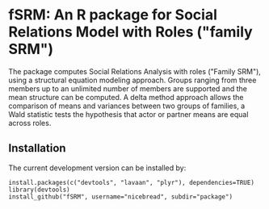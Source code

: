 # fSRM: An R package for Social Relations Model with Roles ("family SRM")

The package computes Social Relations Analysis with roles ("Family SRM"), using a structural equation modeling approach. Groups ranging from three members up to an unlimited number of members are supported and the mean structure can be computed. A delta method approach allows the comparison of means and variances between two groups of families, a Wald statistic tests the hypothesis that actor or partner means are equal across roles.

## Installation

The current development version can be installed by:

    install.packages(c("devtools", "lavaan", "plyr"), dependencies=TRUE)
    library(devtools)
    install_github("fSRM", username="nicebread", subdir="package")